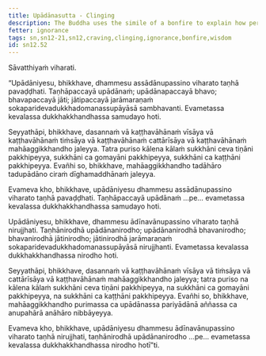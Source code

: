 ```yaml
---
title: Upādānasutta - Clinging
description: The Buddha uses the simile of a bonfire to explain how perceiving gratification in objects that can be grasped at leads to clinging, to suffering, and how perceiving drawbacks in objects that can be grasped at leads to the cessation of clinging, to the cessation of suffering.
fetter: ignorance
tags: sn,sn12-21,sn12,craving,clinging,ignorance,bonfire,wisdom
id: sn12.52
---
```


Sāvatthiyaṁ viharati.

“Upādāniyesu, bhikkhave, dhammesu assādānupassino viharato taṇhā pavaḍḍhati. Taṇhāpaccayā upādānaṁ; upādānapaccayā bhavo; bhavapaccayā jāti; jātipaccayā jarāmaraṇaṁ sokaparidevadukkhadomanassupāyāsā sambhavanti. Evametassa kevalassa dukkhakkhandhassa samudayo hoti.

Seyyathāpi, bhikkhave, dasannaṁ vā kaṭṭhavāhānaṁ vīsāya vā kaṭṭhavāhānaṁ tiṁsāya vā kaṭṭhavāhānaṁ cattārīsāya vā kaṭṭhavāhānaṁ mahāaggikkhandho jaleyya. Tatra puriso kālena kālaṁ sukkhāni ceva tiṇāni pakkhipeyya, sukkhāni ca gomayāni pakkhipeyya, sukkhāni ca kaṭṭhāni pakkhipeyya. Evañhi so, bhikkhave, mahāaggikkhandho tadāhāro tadupādāno ciraṁ dīghamaddhānaṁ jaleyya.

Evameva kho, bhikkhave, upādāniyesu dhammesu assādānupassino viharato taṇhā pavaḍḍhati. Taṇhāpaccayā upādānaṁ …pe… evametassa kevalassa dukkhakkhandhassa samudayo hoti.

Upādāniyesu, bhikkhave, dhammesu ādīnavānupassino viharato taṇhā nirujjhati. Taṇhānirodhā upādānanirodho; upādānanirodhā bhavanirodho; bhavanirodhā jātinirodho; jātinirodhā jarāmaraṇaṁ sokaparidevadukkhadomanassupāyāsā nirujjhanti. Evametassa kevalassa dukkhakkhandhassa nirodho hoti.

Seyyathāpi, bhikkhave, dasannaṁ vā kaṭṭhavāhānaṁ vīsāya vā tiṁsāya vā cattārīsāya vā kaṭṭhavāhānaṁ mahāaggikkhandho jaleyya; tatra puriso na kālena kālaṁ sukkhāni ceva tiṇāni pakkhipeyya, na sukkhāni ca gomayāni pakkhipeyya, na sukkhāni ca kaṭṭhāni pakkhipeyya. Evañhi so, bhikkhave, mahāaggikkhandho purimassa ca upādānassa pariyādānā aññassa ca anupahārā anāhāro nibbāyeyya.

Evameva kho, bhikkhave, upādāniyesu dhammesu ādīnavānupassino viharato taṇhā nirujjhati, taṇhānirodhā upādānanirodho …pe… evametassa kevalassa dukkhakkhandhassa nirodho hotī”ti.